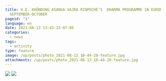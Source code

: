```yaml
---
title: H.E. KHÖNDUNG ASANGA VAJRA RINPOCHE’S  DHARMA PROGRAMME IN EUROPE
  SEPTEMBER-OCTOBER
pageid: "1"
language: en
date: 2021-08-13 13:43:23-07:00
categories:
  - news
tags:
  - activity
type: feature
image: /up/posts/photo_2021-08-13_10-44-20-feature.jpg
attachments: /up/posts/photo_2021-08-13_10-44-20-feature.jpg
---
```

![](/up/posts/photo_2021-08-13_10-44-20.jpg)
![](/up/posts/photo_2021-08-13_10-44-32.jpg)